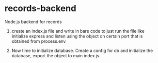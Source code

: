 # records-backend
Node.js backend for records 



1. create an index.js file and write in bare code to just run the file like initialize express and listen using the object on certain port that is obtained from process.env

2. Now time to initialize database. Create a config for db and initialize the database, export the object to main index.js